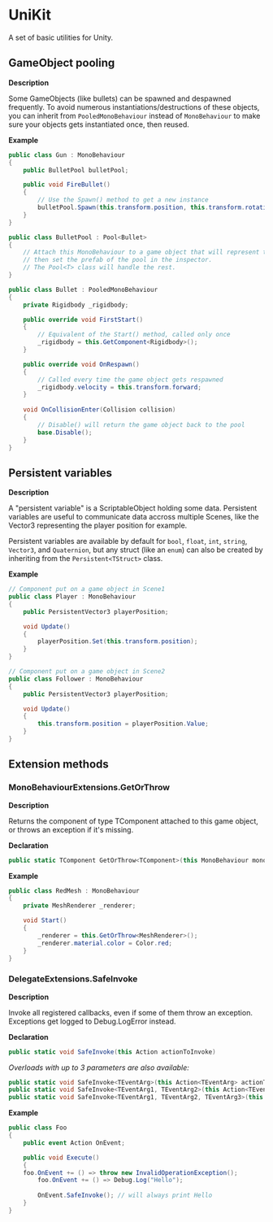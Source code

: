 
# UniKit
A set of basic utilities for Unity.


## GameObject pooling
**Description**

Some GameObjects (like bullets) can be spawned and despawned frequently. To avoid numerous instantiations/destructions of these objects, you can inherit from `PooledMonoBehaviour` instead of `MonoBehaviour` to make sure your objects gets instantiated once, then reused.

**Example**
```csharp
public class Gun : MonoBehaviour
{
	public BulletPool bulletPool;

	public void FireBullet()
	{
		// Use the Spawn() method to get a new instance
		bulletPool.Spawn(this.transform.position, this.transform.rotation);
	}
}

public class BulletPool : Pool<Bullet>
{
	// Attach this MonoBehaviour to a game object that will represent the pool of bullets,
	// then set the prefab of the pool in the inspector.
	// The Pool<T> class will handle the rest.
}

public class Bullet : PooledMonoBehaviour
{
	private Rigidbody _rigidbody;

	public override void FirstStart()
	{
		// Equivalent of the Start() method, called only once
		_rigidbody = this.GetComponent<Rigidbody>();
	}

	public override void OnRespawn()
	{
		// Called every time the game object gets respawned
		_rigidbody.velocity = this.transform.forward;
	}
	
	void OnCollisionEnter(Collision collision)
	{
		// Disable() will return the game object back to the pool
		base.Disable();	
	}
}
```


## Persistent variables

**Description**

A "persistent variable" is a ScriptableObject holding some data. Persistent variables are useful to communicate data accross multiple Scenes, like the Vector3 representing the player position for example.

Persistent variables are available by default for `bool`, `float`, `int`, `string`, `Vector3`, and `Quaternion`, but any struct (like an `enum`) can also be created by inheriting from the `Persistent<TStruct>` class.

**Example**
```csharp
// Component put on a game object in Scene1
public class Player : MonoBehaviour
{
	public PersistentVector3 playerPosition;

	void Update()
	{
		playerPosition.Set(this.transform.position);
	}
}

// Component put on a game object in Scene2
public class Follower : MonoBehaviour
{
	public PersistentVector3 playerPosition;

	void Update()
	{
		this.transform.position = playerPosition.Value;
	}
}
```


## Extension methods
### MonoBehaviourExtensions.GetOrThrow

**Description**

Returns the component of type TComponent attached to this game object, or throws an exception if it's missing.


**Declaration**

```csharp
public static TComponent GetOrThrow<TComponent>(this MonoBehaviour monoBehaviour)
```


**Example**
```csharp
public class RedMesh : MonoBehaviour
{	
	private MeshRenderer _renderer;

	void Start()
	{		
		_renderer = this.GetOrThrow<MeshRenderer>();
		_renderer.material.color = Color.red;
	}
}
```
### DelegateExtensions.SafeInvoke

**Description**

Invoke all registered callbacks, even if some of them throw an exception. Exceptions get logged to Debug.LogError instead.


**Declaration**
```csharp
public static void SafeInvoke(this Action actionToInvoke)
```
*Overloads with up to 3 parameters are also available:*
```csharp
public static void SafeInvoke<TEventArg>(this Action<TEventArg> actionToInvoke, TEventArg arg);
public static void SafeInvoke<TEventArg1, TEventArg2>(this Action<TEventArg1, TEventArg2> actionToInvoke, TEventArg1 arg1, TEventArg2 arg2);
public static void SafeInvoke<TEventArg1, TEventArg2, TEventArg3>(this Action<TEventArg1, TEventArg2, TEventArg3> actionToInvoke, TEventArg1 arg1, TEventArg2 arg2, TEventArg3 arg3);
```


**Example**
```csharp
public class Foo
{
    public event Action OnEvent;

    public void Execute()
    {
	foo.OnEvent += () => throw new InvalidOperationException();
        foo.OnEvent += () => Debug.Log("Hello");
        
        OnEvent.SafeInvoke(); // will always print Hello
    }
}

```

